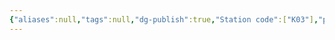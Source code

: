 ```yaml
---
{"aliases":null,"tags":null,"dg-publish":true,"Station code":["K03"],"permalink":"/narrative/locations/worlds/verlon-19/","dgPassFrontmatter":true}
---
```


